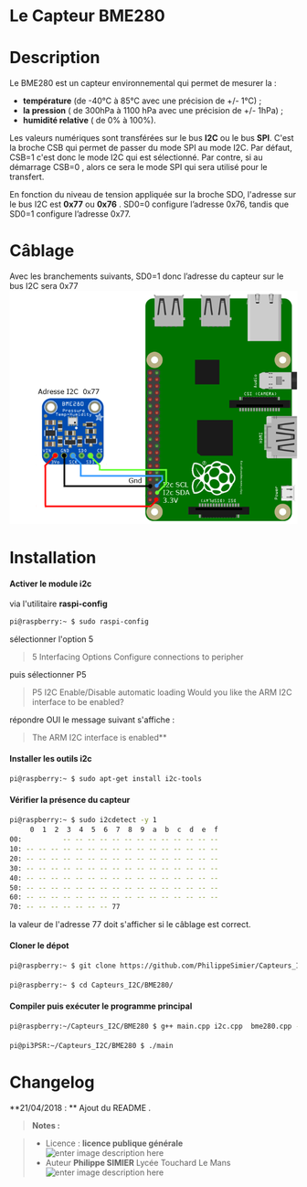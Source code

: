 ﻿# Le Capteur BME280

# Description
Le BME280 est un capteur environnemental qui permet de mesurer la : 

 - **température** (de -40°C à 85°C avec une précision de +/- 1°C) ;
 - **la pression**  ( de 300hPa à 1100 hPa avec une précision de +/- 1hPa) ;
 - **humidité relative** ( de 0% à 100%).

Les valeurs numériques sont transférées sur le bus **I2C** ou  le bus **SPI**. C'est la broche CSB qui permet de passer du mode SPI au mode I2C. Par défaut, CSB=1 c'est donc le mode I2C qui est sélectionné.  Par contre, si au démarrage CSB=0 , alors ce sera  le mode SPI qui sera utilisé pour le transfert.

En fonction du niveau de tension appliquée sur la broche SDO,  l'adresse sur le bus  I2C est **0x77** ou **0x76** .  SD0=0  configure l’adresse 0x76, tandis que  SD0=1 configure l’adresse  0x77.
 
# Câblage 
Avec les branchements suivants, SD0=1 donc l’adresse du capteur sur le bus I2C sera 0x77
 ![cablage BME280](/BME280/images/schema-BME280.png)

# Installation

#### Activer le module **i2c** 

via l'utilitaire **raspi-config**

```bash
pi@raspberry:~ $ sudo raspi-config
```
sélectionner  l'option 5

> 5 Interfacing Options            Configure connections to peripher

puis sélectionner P5
>P5 I2C                           Enable/Disable automatic loading
> Would you like the ARM I2C interface to be enabled?

répondre OUI
le message suivant s'affiche : 
> The ARM I2C interface is enabled**

 
#### Installer les outils i2c 

```bash
pi@raspberry:~ $ sudo apt-get install i2c-tools
```
#### Vérifier la présence du capteur

```bash
pi@raspberry:~ $ sudo i2cdetect -y 1
     0  1  2  3  4  5  6  7  8  9  a  b  c  d  e  f
00:          -- -- -- -- -- -- -- -- -- -- -- -- --
10: -- -- -- -- -- -- -- -- -- -- -- -- -- -- -- --
20: -- -- -- -- -- -- -- -- -- -- -- -- -- -- -- --
30: -- -- -- -- -- -- -- -- -- -- -- -- -- -- -- --
40: -- -- -- -- -- -- -- -- -- -- -- -- -- -- -- --
50: -- -- -- -- -- -- -- -- -- -- -- -- -- -- -- --
60: -- -- -- -- -- -- -- -- -- -- -- -- -- -- -- --
70: -- -- -- -- -- -- -- 77
```
la valeur de l'adresse 77 doit s'afficher si le câblage est correct.

#### Cloner le dépot

```bash
pi@raspberry:~ $ git clone https://github.com/PhilippeSimier/Capteurs_I2C.git

pi@raspberry:~ $ cd Capteurs_I2C/BME280/
```
#### Compiler puis exécuter le programme principal

```bash
pi@raspberry:~/Capteurs_I2C/BME280 $ g++ main.cpp i2c.cpp  bme280.cpp -o main

pi@pi3PSR:~/Capteurs_I2C/BME280 $ ./main
```

# Changelog

 **21/04/2018 : ** Ajout du README . 

> **Notes :**


> - Licence : **licence publique générale** ![enter image description here](https://img.shields.io/badge/licence-GPL-green.svg)
> - Auteur **Philippe SIMIER** Lycée Touchard Le Mans
>  ![enter image description here](https://img.shields.io/badge/built-passing-green.svg)
<!-- TOOLBOX 

Génération des badges : https://shields.io/
Génération de ce fichier : https://stackedit.io/editor#


